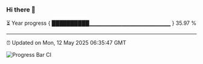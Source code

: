 ### Hi there 👋

⏳ Year progress { ██████████▁▁▁▁▁▁▁▁▁▁▁▁▁▁▁▁▁▁▁▁ } 35.97 %

---

⏰ Updated on Mon, 12 May 2025 06:35:47 GMT

![Progress Bar CI](https://github.com/ZhaoGui/ZhaoGui/workflows/Progress%20Bar%20CI/badge.svg)

